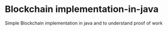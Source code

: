 # Blockchain implementation-in-java
 Simple Blockchain implementation in java and to understand proof of work
